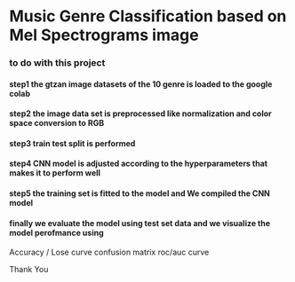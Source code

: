 # Music Genre Classification based on Mel Spectrograms image 
### to do with this project 
#### step1 the gtzan image datasets of the 10 genre is loaded to the google colab
#### step2 the image data set is preprocessed like normalization and color space conversion to RGB
#### step3 train test split is performed 
#### step4 CNN model is adjusted according to the hyperparameters that makes it to perform well
#### step5 the training set is fitted to the model and We compiled the CNN model
#### finally we evaluate the model using test set data and we visualize the model perofmance using
Accuracy / Lose curve
confusion matrix
roc/auc curve

Thank You
